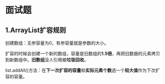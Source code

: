 





# 面试题



## 1.ArrayList扩容规则

创建数组：无参容量为0，有参容量就是参数的大小。

扩容的时候会创建一个新的数组，容量是旧数组的**1.5倍**，再把旧数据的元素拷贝到新数组中。**旧数组**没人引用被**垃圾回收**。

list.addAll()方法：在**下一次扩容的容量**和**实际元素个数**选一个**较大值**作为下次扩容的容量。



